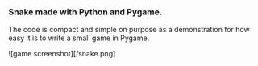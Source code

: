 ### Snake made with Python and Pygame.

The code is compact and simple on purpose as a demonstration for 
how easy it is to write a small game in Pygame.

![game screenshot][/snake.png]
